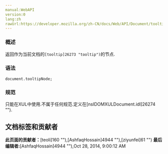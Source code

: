 ```yaml
---
manual:WebAPI
version:0
lang:zh
rawUrl:https://developer.mozilla.org/zh-CN/docs/Web/API/Document/tooltipNode
---
```





### 概述<a name="Summary"></a>


返回作为当前文档的`[tooltip]26273 "tooltip")`的节点.


### 语法<a name="Usage"></a>

```
document.tooltipNode;
```

### 规范<a name="Specification"></a>


只能在XUL中使用.不属于任何规范.定义在[nsIDOMXULDocument.idl]26274 "").




## 文档标签和贡献者
**此页面的贡献者：**[teoli]160 ""),[AshfaqHossain]4944 ""),[ziyunfei]61 "")
**最后编辑者:**[AshfaqHossain]4944 ""),<time>Oct 28, 2014, 9:00:12 AM</time>


